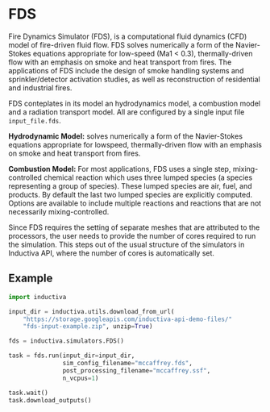 # FDS

Fire Dynamics Simulator (FDS), is a computational fluid dynamics (CFD) model of 
fire-driven fluid flow. FDS solves numerically a form of the Navier-Stokes
equations appropriate for low-speed (Ma1 < 0.3), thermally-driven flow with an
emphasis on smoke and heat transport from fires. The applications of FDS include
the design of smoke handling systems and sprinkler/detector activation studies,
as well as reconstruction of residential and industrial fires.

FDS conteplates in its model an hydrodynamics model, a combustion model and a 
radiation transport model. All are configured by a single input file
`input_file.fds`.

**Hydrodynamic Model:** solves numerically a form of the Navier-Stokes equations 
appropriate for lowspeed, thermally-driven flow with an emphasis on smoke and
heat  transport from fires. 

**Combustion Model:** For most applications, FDS uses a single step,
mixing-controlled chemical reaction which uses three lumped species (a species
representing a group of species). These lumped species are air, fuel, and
products. By default the last two lumped species are explicitly computed.
Options are available to include multiple reactions and reactions that are not
necessarily mixing-controlled.

Since FDS requires the setting of separate meshes that are attributed to the 
processors, the user needs to provide the number of cores required to run the 
simulation. This steps out of the usual structure of the simulators in Inductiva 
API, where the number of cores is automatically set.

## Example

```python
import inductiva

input_dir = inductiva.utils.download_from_url(
    "https://storage.googleapis.com/inductiva-api-demo-files/"
    "fds-input-example.zip", unzip=True)

fds = inductiva.simulators.FDS()

task = fds.run(input_dir=input_dir,
               sim_config_filename="mccaffrey.fds",
               post_processing_filename="mccaffrey.ssf",
               n_vcpus=1)

task.wait()
task.download_outputs()
```
